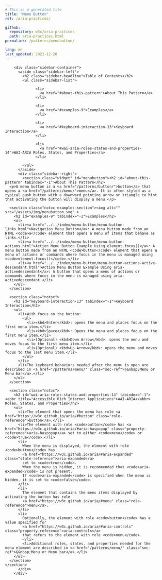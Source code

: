 ```yaml
---
# This is a generated file
title: "Menu Button"
ref: /aria-practices/

github:
  repository: w3c/aria-practices
  path: aria-practices.html
permalink: /patterns/menubutton/

lang: en
last_updated: 2021-12-20
---
```



<link rel="stylesheet" href="/assets/styles.css">
<!-- Code highlighting styles -->
<link rel="stylesheet" href="/index/css/github.css">

<div>

        <div class="sidebar-container">
          <aside class="sidebar-left">
            <h2 class="sidebar-headline">Table of Contents</h2>
            <ul class="sidebar-list">
              
                  <li>
                    <a href="#about-this-pattern">About This Pattern</a>
                  </li>
                 
                  <li>
                    <a href="#examples-9">Examples</a>
                  </li>
                 
                  <li>
                    <a href="#keyboard-interaction-13">Keyboard Interaction</a>
                  </li>
                 
                  <li>
                    <a href="#wai-aria-roles-states-and-properties-14">WAI-ARIA Roles, States, and Properties</a>
                  </li>
                
            </ul>
          </aside>
          <div class="sidebar-right">
            <section class="widget" id="menubutton"><h2 id="about-this-pattern" tabindex="-1">About This Pattern</h2>
      <p>A menu button is a <a href="/patterns/button/">button</a> that opens a <a href="/patterns/menu/">menu</a>. It is often styled as a typical push button with a downward pointing arrow or triangle to hint that activating the button will display a menu.</p>

      <section class="notoc examples-section"><img alt="" src="/assets/img/menubutton.svg" >
        <h2 id="examples-9" tabindex="-1">Examples</h2>
        <ul>
          <li><a href="../../index/menu-button/menu-button-links.html">Navigation Menu Button</a>: A menu button made from an HTML <code>a</code> element that opens a menu of items that behave as links.</li>
          <li><a href="../../index/menu-button/menu-button-actions.html">Action Menu Button Example Using element.focus()</a>: A menu button made from an HTML <code>button</code> element that opens a menu of actions or commands where focus in the menu is managed using <code>element.focus()</code>.</li>
          <li><a href="../../index/menu-button/menu-button-actions-active-descendant.html">Action Menu Button Example Using aria-activedescendant</a>: A button that opens a menu of actions or commands where focus in the menu is managed using aria-activedescendant.</li>
        </ul>
      </section>

      <section class="notoc">
        <h2 id="keyboard-interaction-13" tabindex="-1">Keyboard Interaction</h2>
        <ul>
          <li>With focus on the button:
            <ul>
              <li><kbd>Enter</kbd>: opens the menu and places focus on the first menu item.</li>
              <li><kbd>Space</kbd>: Opens the menu and places focus on the first menu item.</li>
              <li>(Optional) <kbd>Down Arrow</kbd>: opens the menu and moves focus to the first menu item.</li>
              <li>(Optional) <kbd>Up Arrow</kbd>: opens the menu and moves focus to the last menu item.</li>
            </ul>
          </li>
          <li>The keyboard behaviors needed after the menu is open are described in <a href="/patterns/menu/" class="sec-ref">§&nbsp;Menu or Menu bar</a>.</li>
        </ul>
      </section>

      <section class="notoc">
        <h2 id="wai-aria-roles-states-and-properties-14" tabindex="-1"><abbr title="Accessible Rich Internet Applications">WAI-ARIA</abbr> Roles, States, and Properties</h2>
        <ul>
          <li>The element that opens the menu has role <a href="https://w3c.github.io/aria/#button" class="role-reference">button</a>.</li>
          <li>The element with role <code>button</code> has <a href="https://w3c.github.io/aria/#aria-haspopup" class="property-reference">aria-haspopup</a> set to either <code>menu</code> or <code>true</code>.</li>
          <li>
            When the menu is displayed, the element with role <code>button</code> has
            <a href="https://w3c.github.io/aria/#aria-expanded" class="state-reference">aria-expanded</a>
            set to <code>true</code>.
            When the menu is hidden, it is recommended that <code>aria-expanded</code> is not present.
            If <code>aria-expanded</code> is specified when the menu is hidden, it is set to <code>false</code>.
          </li>
          <li>
            The element that contains the menu items displayed by activating the button has role
            <a href="https://w3c.github.io/aria/#menu" class="role-reference">menu</a>.
          </li>
          <li>
            Optionally, the element with role <code>button</code> has a value specified for
            <a href="https://w3c.github.io/aria/#aria-controls" class="property-reference">aria-controls</a>
            that refers to the element with role <code>menu</code>.
            </li>
            <li>Additional roles, states, and properties needed for the menu element are described in <a href="/patterns/menu/" class="sec-ref">§&nbsp;Menu or Menu bar</a>.</li>
        </ul>
      </section>
    </section>
          </div>
        </div>
      
</div>
<script>
  var SkipToConfig = {
    settings: {
      skipTo: {
        displayOption: 'popup',
        attachElement: '#site-header',
        colorTheme: 'aria'
      }
    }
  };
</script>
<script src="/assets/skipto.min.js"></script>
